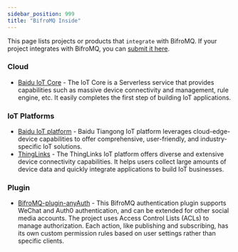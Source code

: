 ```yaml
---
sidebar_position: 999
title: "BifroMQ Inside"
---
```


This page lists projects or products that `integrate` with BifroMQ. If your project integrates with BifroMQ, you can [submit it here](https://github.com/bifromqio/bifromq-docs/issues/new?assignees=visoar&labels=BifroMQ+Inside&projects=&template=bifromq-inside.md&title=%5BBifroMQ+Inside%5D+Your+Project%2FProduct+Name).

### Cloud

* [Baidu IoT Core](https://cloud.baidu.com/product/iot.html) - The IoT Core is a Serverless service that provides capabilities such as massive device connectivity and management, rule engine, etc. It easily completes the first step of building IoT applications.

### IoT Platforms

* [Baidu IoT platform](https://iot.baidu.com/) - Baidu Tiangong IoT platform leverages cloud-edge-device capabilities to offer comprehensive, user-friendly, and industry-specific IoT solutions.
* [ThingLinks](https://mqttsnet.yuque.com/gt6zkc/thinglinks) - The ThingLinks IoT platform offers diverse and extensive device connectivity capabilities. It helps users collect large amounts of device data and quickly integrate applications to build IoT businesses.


### Plugin

* [BifroMQ-plugin-anyAuth](https://github.com/Gujiawei-Edinburgh/bifromq-plugin-anyAuth) - This BifroMQ authentication plugin supports WeChat and Auth0 authentication, and can be extended for other social media accounts. The project uses Access Control Lists (ACLs) to manage authorization. Each action, like publishing and subscribing, has its own custom permission rules based on user settings rather than specific clients.

